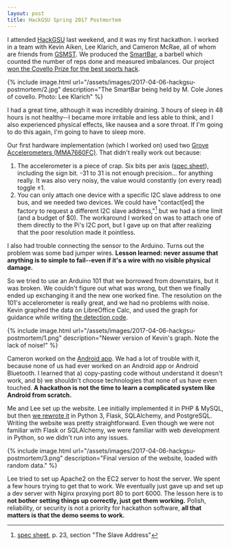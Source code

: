 ```yaml
---
layout: post
title: HackGSU Spring 2017 Postmortem
---
```


I attended [HackGSU][] last weekend, and it was my first hackathon. I worked in
a team with Kevin Aiken, Lee Klarich, and Cameron McRae, all of whom are
friends from [GSMST][]. We produced the [SmartBar][], a barbell which counted
the number of reps done and measured imbalances. Our project [won the Covello
Prize for the best sports hack][win].

{% include image.html
    url="/assets/images/2017-04-06-hackgsu-postmortem/2.jpg"
    description="The SmartBar being held by M. Cole Jones of covello. Photo: Lee Klarich" %}

I had a great time, although it was incredibly draining. 3 hours of sleep in 48
hours is not healthy--I became more irritable and less able to think, and I
also experienced physical effects, like nausea and a sore throat. If I'm going
to do this again, I'm going to have to sleep more.

Our first hardware implementation (which I worked on) used two [Grove
Accelerometers (MMA7660FC)][grove-accel]. That didn't really work out because:

1. The accelerometer is a piece of crap. Six bits per axis ([spec
sheet][mma7660fc]), including the sign bit. -31 to 31 is not enough precision…
for anything really. It was also very noisy, the value would constantly (on
every read) toggle ±1.
2. You can only attach one device with a specific I2C slave address to one bus,
and we needed two devices. We could have "contact[ed] the factory to request a
different I2C slave address,"[^1] but we had a time limit (and a budget of $0).
The workaround I worked on was to attach one of them directly to the Pi's I2C
port, but I gave up on that after realizing that the poor resolution made it
pointless.

[^1]: [spec sheet][mma7660fc], p. 23, section "The Slave Address"

I also had trouble connecting the sensor to the Arduino. Turns out the problem
was some bad jumper wires. **Lesson learned: never assume that anything is to
simple to fail--even if it's a wire with no visible physical damage.**

So we tried to use an Arduino 101 that we borrowed from downstairs, but it was
broken. We couldn't figure out what was wrong, but then we finally ended up
exchanging it and the new one worked fine. The resolution on the 101's
accelerometer is really great, and we had no problems with noise. Kevin graphed
the data on LibreOffice Calc, and used the graph for guidance while writing [the
detection code][detect-source].

{% include image.html
    url="/assets/images/2017-04-06-hackgsu-postmortem/1.png"
    description="Newer version of Kevin's graph. Note the lack of noise!" %}

Cameron worked on the [Android app][android-source]. We had a lot of trouble
with it, because none of us had ever worked on an Android app or Android
Bluetooth. I learned that a) copy-pasting code without understand it doesn't
work, and b) we shouldn't choose technologies that none of us have even
touched. **A hackathon is not the time to learn a complicated system like
Android from scratch.**

Me and Lee set up the website. Lee initially implemented it in PHP & MySQL, but
then [we rewrote it][website-source] in Python 3, Flask, SQLAlchemy, and
PostgreSQL. Writing the website was pretty straightforward. Even though we were
not familiar with Flask or SQLAlchemy, we were familiar with web development in
Python, so we didn't run into any issues.

{% include image.html
    url="/assets/images/2017-04-06-hackgsu-postmortem/3.png"
    description="Final version of the website, loaded with random data." %}

Lee tried to set up Apache2 on the EC2 server to host the server. We spent a
few hours trying to get that to work. We eventually just gave up and set up a
dev server with Nginx proxying port 80 to port 6000. The lesson here is to
**not bother setting things up correctly, just get them working.** Polish,
reliability, or security is not a priority for hackathon software, **all that
matters is that the demo seems to work.**


[HackGSU]: https://hackgsu-spring-2017.devpost.com/
[GSMST]: http://www.gsmst.org/
[SmartBar]: https://github.com/KevinAiken/Smart-Bar
[win]: https://hackgsu-spring-2017.devpost.com/submissions/search?utf8=✓&terms=SmartBar
[grove-accel]: http://wiki.seeed.cc/Grove-3-Axis_Digital_Accelerometer-1.5g/
[mma7660fc]: http://www.nxp.com/assets/documents/data/en/data-sheets/MMA7660FC.pdf
[android-source]: https://github.com/KevinAiken/Smart-Bar/tree/master/android-app
[website-source]: https://github.com/KevinAiken/Smart-Bar/tree/master/hsus
[detect-source]: https://github.com/KevinAiken/Smart-Bar/tree/master/read-accel
